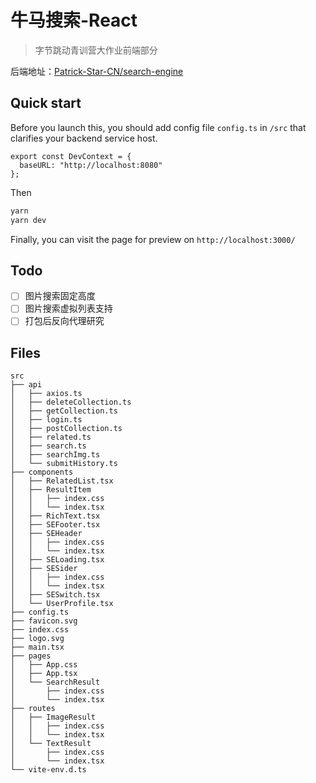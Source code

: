 # 牛马搜索-React

> 字节跳动青训营大作业前端部分

后端地址：[Patrick-Star-CN/search-engine](https://github.com/Patrick-Star-CN/search-engine)

## Quick start

Before you launch this, you should add config file `config.ts` in `/src` that clarifies your backend service host.

```tsx
export const DevContext = {
  baseURL: "http://localhost:8080"
};
```

Then

```bash
yarn
yarn dev
```

Finally, you can visit the page for preview on `http://localhost:3000/`

## Todo

- [ ] 图片搜索固定高度
- [ ] 图片搜索虚拟列表支持
- [ ] 打包后反向代理研究

## Files

```tree
src
├── api
│   ├── axios.ts
│   ├── deleteCollection.ts
│   ├── getCollection.ts
│   ├── login.ts
│   ├── postCollection.ts
│   ├── related.ts
│   ├── search.ts
│   ├── searchImg.ts
│   └── submitHistory.ts
├── components
│   ├── RelatedList.tsx
│   ├── ResultItem
│   │   ├── index.css
│   │   └── index.tsx
│   ├── RichText.tsx
│   ├── SEFooter.tsx
│   ├── SEHeader
│   │   ├── index.css
│   │   └── index.tsx
│   ├── SELoading.tsx
│   ├── SESider
│   │   ├── index.css
│   │   └── index.tsx
│   ├── SESwitch.tsx
│   └── UserProfile.tsx
├── config.ts
├── favicon.svg
├── index.css
├── logo.svg
├── main.tsx
├── pages
│   ├── App.css
│   ├── App.tsx
│   └── SearchResult
│       ├── index.css
│       └── index.tsx
├── routes
│   ├── ImageResult
│   │   ├── index.css
│   │   └── index.tsx
│   └── TextResult
│       ├── index.css
│       └── index.tsx
└── vite-env.d.ts
```
